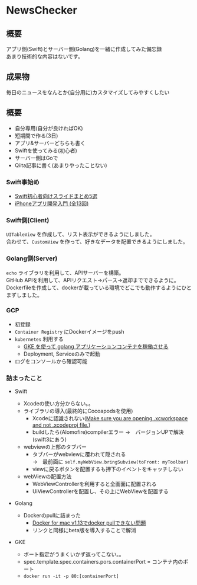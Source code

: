 # NewsChecker

## 概要
アプリ側(Swift)とサーバー側(Golang)を一緒に作成してみた備忘録  
あまり技術的な内容はないです。

## 成果物
毎日のニュースをなんとか(自分用に)カスタマイズしてみやすくしたい  

## 概要
- 自分専用(自分が良ければOK)
- 短期間で作る(3日)
- アプリ&サーバーどちらも書く
- Swiftを使ってみる(初心者)
- サーバー側はGoで
- Qiita記事に書く(あまりやったことない)

### Swift事始め
- [Swift初心者向けスライドまとめ5選](http://www.sejuku.net/blog/5029)
- [iPhoneアプリ開発入門 (全13回)](http://dotinstall.com/lessons/basic_iphoneapp_v2)

### Swift側(Client)
`UITableView` を作成して、リスト表示ができるようにしました。  
合わせて、`CustomView` を作って、好きなデータを配置できるようにしました。

### Golang側(Server)
`echo` ライブラリを利用して、APIサーバーを構築。  
GitHub APIを利用して、APIリクエスト→パース→返却までできるように。  
Dockerfileを作成して、dockerが載っている環境でどこでも動作するようにひとまずしました。  

### GCP
- 初登録
- `Container Registry` にDockerイメージをpush
- `kubernetes` 利用する
   - [GKE を使って golang アプリケーションコンテナを稼働させる](http://blog.kaneshin.co/entry/2016/12/15/133943)
   - Deployment, Serviceのみで起動
- ログをコンソールから確認可能

### 詰まったこと
- Swift
    - Xcodeの使い方分からない。。
    - ライブラリの導入(最終的にCocoapodsを使用)
        - Xcodeに認識されない([Make sure you are opening .xcworkspace and not .xcodeproj file.](http://stackoverflow.com/questions/40601961/xcode-and-cocoapods-no-such-module-error))
        - buildしたら(Alomofire)compilerエラー →　バージョンUPで解決(swift3にあう)
    - webviewの上部のタブバー
        - タブバーがwebviewに覆われて隠される  
          →　最前面に `self.myWebView.bringSubview(toFront: myToolbar)`
        - viewに戻るボタンを配置するも押下のイベントをキャッチしない
    - webViewの配置方法
        - WebViewControllerを利用すると全画面に配置される
        - UiViewControllerを配置し、その上にWebViewを配置する

- Golang
    - Dockerのpullに詰まった
        - [Docker for mac v1.13でdocker pullできない問題](http://matsnow.hatenablog.com/entry/docker-for-mac/docker-pull-problem)
        - リンクと同様にbeta版を導入することで解消

- GKE
    - ポート指定がうまくいかず返ってこない。。
    - spec.template.spec.containers.pors.containerPort = コンテナ内のポート
    - `docker run -it -p 80:[containerPort]`